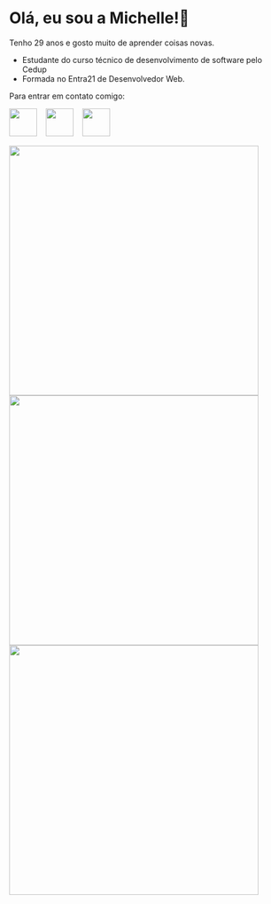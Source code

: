 # Olá, eu sou a Michelle!🌻

Tenho 29 anos e gosto muito de aprender coisas novas.
- Estudante do curso técnico de desenvolvimento de software pelo Cedup
- Formada no Entra21 de Desenvolvedor Web.

Para entrar em contato comigo: 

<a href="https://www.linkedin.com/in/michelle-gieseler/">   
<img align="center" width="50px" src="https://skillicons.dev/icons?i=linkedin"></a>&nbsp &nbsp
<a href="https://github.com/mihcgieseler">
<img align="center" width="50px" src="https://skillicons.dev/icons?i=github"></a>&nbsp &nbsp
<a href="https://web.dio.me/users/michelle_gieseler">
<img align="center" width="50px" src="https://hermes.digitalinnovation.one/assets/diome/logo-minimized.png"></a><br><br>
<img align="center" width=450 src="https://github-readme-stats.vercel.app/api?username=mihcgieseler&theme=rose&show_icons=true&hide_border=false&count_private=true" />
<img align="center" width=450 src="https://github-readme-streak-stats.herokuapp.com/?user=mihcgieseler&theme=rose&hide_border=false" />
<img align="center" width=450 src="https://github-readme-stats.vercel.app/api/top-langs/?username=mihcgieseler&theme=rose&show_icons=true&hide_border=false&layout=compact" />